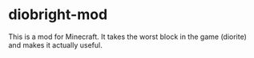 # diobright-mod
This is a mod for Minecraft. It takes the worst block in the game (diorite) and makes it actually useful.
